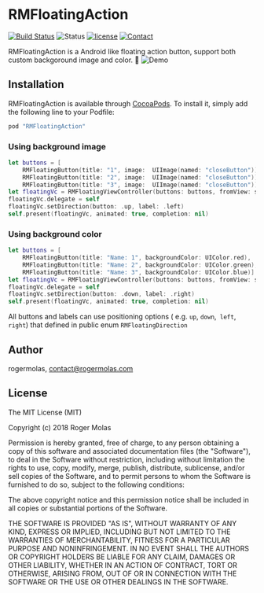 # RMFloatingAction

[![Build Status](https://travis-ci.org/rogermolas/RMFloatingAction.svg?branch=master)](https://travis-ci.org/rogermolas/RMFloatingAction)
![Status](https://img.shields.io/badge/status-active-brightgreen.svg?style=flat) [![license](https://img.shields.io/github/license/mashape/apistatus.svg?maxAge=2592000)](https://github.com/rogermolas/RMSpriteButton/blob/master/LICENSE)
[![Contact](https://img.shields.io/badge/contact-@roger_molas-yellowgreen.svg?style=flat)](https://twitter.com/roger_molas)

RMFloatingAction is a Android like floating action button, support both custom backgoround image and color.

![Demo](https://github.com/rogermolas/RMFloatingAction/blob/master/Demo.gif)

## Installation

RMFloatingAction is available through [CocoaPods](http://cocoapods.org). To install
it, simply add the following line to your Podfile:

```ruby
pod "RMFloatingAction"
```

### Using background image
```swift
let buttons = [
    RMFloatingButton(title: "1", image:  UIImage(named: "closeButton")),
    RMFloatingButton(title: "2", image:  UIImage(named: "closeButton")),
    RMFloatingButton(title: "3", image:  UIImage(named: "closeButton"))]
let floatingVc = RMFloatingViewController(buttons: buttons, fromView: sender)
floatingVc.delegate = self
floatingVc.setDirection(button: .up, label: .left)
self.present(floatingVc, animated: true, completion: nil)
```

### Using background color
```swift
let buttons = [
    RMFloatingButton(title: "Name: 1", backgroundColor: UIColor.red),
    RMFloatingButton(title: "Name: 2", backgroundColor: UIColor.green),
    RMFloatingButton(title: "Name: 3", backgroundColor: UIColor.blue)]
let floatingVc = RMFloatingViewController(buttons: buttons, fromView: sender)
floatingVc.delegate = self
floatingVc.setDirection(button: .down, label: .right)
self.present(floatingVc, animated: true, completion: nil)
```
All buttons and labels can use positioning options ( e.g.  `up`, `down`,` left`, `right`) that defined in public enum `RMFloatingDirection`

## Author

rogermolas, contact@rogermolas.com

## License

The MIT License (MIT)

Copyright (c) 2018 Roger Molas

Permission is hereby granted, free of charge, to any person obtaining a copy
of this software and associated documentation files (the "Software"), to deal
in the Software without restriction, including without limitation the rights
to use, copy, modify, merge, publish, distribute, sublicense, and/or sell
copies of the Software, and to permit persons to whom the Software is
furnished to do so, subject to the following conditions:

The above copyright notice and this permission notice shall be included in all
copies or substantial portions of the Software.

THE SOFTWARE IS PROVIDED "AS IS", WITHOUT WARRANTY OF ANY KIND, EXPRESS OR
IMPLIED, INCLUDING BUT NOT LIMITED TO THE WARRANTIES OF MERCHANTABILITY,
FITNESS FOR A PARTICULAR PURPOSE AND NONINFRINGEMENT. IN NO EVENT SHALL THE
AUTHORS OR COPYRIGHT HOLDERS BE LIABLE FOR ANY CLAIM, DAMAGES OR OTHER
LIABILITY, WHETHER IN AN ACTION OF CONTRACT, TORT OR OTHERWISE, ARISING FROM,
OUT OF OR IN CONNECTION WITH THE SOFTWARE OR THE USE OR OTHER DEALINGS IN THE
SOFTWARE.
